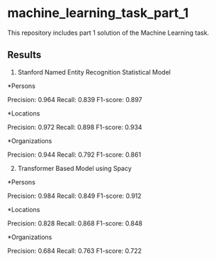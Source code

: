 # machine_learning_task_part_1
This repository includes part 1 solution of the Machine Learning task.

## Results

1. Stanford Named Entity Recognition Statistical Model

*Persons

Precision: 0.964 	 Recall: 0.839 	 F1-score: 0.897


*Locations

Precision: 0.972 	 Recall: 0.898 	 F1-score: 0.934


*Organizations

Precision: 0.944 	 Recall: 0.792 	 F1-score: 0.861


2. Transformer Based Model using Spacy

*Persons

Precision: 0.984 	 Recall: 0.849 	 F1-score: 0.912


*Locations

Precision: 0.828 	 Recall: 0.868 	 F1-score: 0.848


*Organizations
                    
Precision: 0.684 	 Recall: 0.763 	 F1-score: 0.722